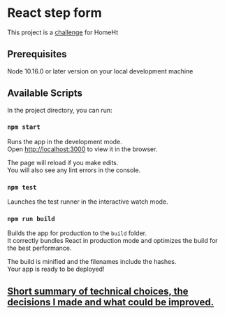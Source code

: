 # React step form

This project is a [challenge](https://www.notion.so/Frontend-Challenge-vo2-2020-bea9e123187f405e9c58db8c9e5f0320) for HomeHt 

## Prerequisites

Node 10.16.0 or later version on your local development machine

## Available Scripts

In the project directory, you can run:

### `npm start`

Runs the app in the development mode.\
Open [http://localhost:3000](http://localhost:3000) to view it in the browser.

The page will reload if you make edits.\
You will also see any lint errors in the console.

### `npm test`

Launches the test runner in the interactive watch mode.

### `npm run build`

Builds the app for production to the `build` folder.\
It correctly bundles React in production mode and optimizes the build for the best performance.

The build is minified and the filenames include the hashes.\
Your app is ready to be deployed!

## [Short summary of technical choices, the decisions I made and what could be improved.](https://gist.github.com/joaquindiazs/c29a67139de9bc8a8f2ea3fdcfed31f5)
